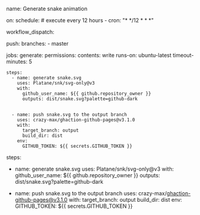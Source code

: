 name: Generate snake animation

on:
  schedule: # execute every 12 hours
    - cron: "* */12 * * *"

  workflow_dispatch:

  push:
    branches:
    - master

jobs:
  generate:
    permissions:
      contents: write
    runs-on: ubuntu-latest
    timeout-minutes: 5

    steps:
      - name: generate snake.svg
        uses: Platane/snk/svg-only@v3
        with:
          github_user_name: ${{ github.repository_owner }}
          outputs: dist/snake.svg?palette=github-dark


      - name: push snake.svg to the output branch
        uses: crazy-max/ghaction-github-pages@v3.1.0
        with:
          target_branch: output
          build_dir: dist
        env:
          GITHUB_TOKEN: ${{ secrets.GITHUB_TOKEN }}

steps:
  - name: generate snake.svg
    uses: Platane/snk/svg-only@v3
    with:
      github_user_name: ${{ github.repository_owner }}
      outputs: dist/snake.svg?palette=github-dark


  - name: push snake.svg to the output branch
    uses: crazy-max/ghaction-github-pages@v3.1.0
    with:
      target_branch: output
      build_dir: dist
    env:
      GITHUB_TOKEN: ${{ secrets.GITHUB_TOKEN }}
